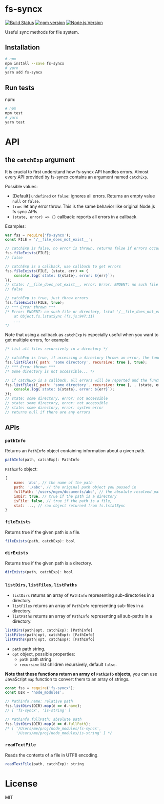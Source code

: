 # fs-syncx

[![Build Status](https://travis-ci.org/mgenware/fs-syncx.svg?branch=master)](http://travis-ci.org/mgenware/fs-syncx)
[![npm version](https://badge.fury.io/js/fs-syncx.svg)](https://badge.fury.io/js/fs-syncx)
[![Node.js Version](http://img.shields.io/node/v/fs-syncx.svg)](https://nodejs.org/en/)

Useful sync methods for file system.

## Installation
```bash
# npm
npm install --save fs-syncx
# yarn
yarn add fs-syncx
```

## Run tests
npm:
```bash
# npm
npm test
# yarn
yarn test
```


# API

## the `catchExp` argument

It is crucial to first understand how fs-syncx API handles errors. Almost every API provided by fs-syncx contains an argument named `catchExp`.

Possible values:
* [Default] `undefined` or `false`: ignores all errors. Returns an empty value `null` or `false`.
* `true`: let any error throw. This is the same behavior like original Node.js fs sync APIs.
* `(state, error) => {}` callback: reports all errors in a callback.

Examples:
```javascript
var fss = require('fs-syncx');
const FILE = '/__file_does_not_exist__';

// catchExp is false, no error is thrown, returns false if errors occur
fss.fileExists(FILE);
// false

// catchExp is a callback, use callback to get errors
fss.fileExists(FILE, (state, err) => {
    console.log(`state: ${state}, error: ${err}`);
});
// state: /__file_does_not_exist__, error: Error: ENOENT: no such file or directory, lstat '/__file_does_not_exist__'
// false

// catchExp is true, just throw errors
fss.fileExists(FILE, true);
// *** Error thrown ***
/* Error: ENOENT: no such file or directory, lstat '/__file_does_not_exist__'
    at Object.fs.lstatSync (fs.js:947:11)
    ...
*/
```

Note that using a callback as `catchExp` is especially useful when you want to get multiple errors, for example:
```javascript
/* list all files recursively in a directory */

// catchExp is true, if accessing a directory throws an error, the function failed with that error
fss.listFiles({ path: 'some directory', recursive: true }, true);
// *** Error thrown ***
/* Some directory is not accessible... */

// if catchExp is a callback, all errors will be reported and the function won't stop executing
fss.listFiles({ path: 'some directory', recursive: true }, , (state, err) => {
    console.log(`state: ${state}, error: ${err}`);
});
// state: some directory, error: not accessible
// state: some directory, error: not accessible
// state: some directory, error: system error
// returns null if there are any errors
```

## APIs
### `pathInfo`
Returns an `PathInfo` object containing information about a given path.
```javascript
pathInfo(path, catchExp): PathInfo
```

`PathInfo` object:
```javascript
{
    name: 'abc', // the name of the path
    path: './abc', // the original path object you passed in
    fullPath: '/users/mgen/documents/abc', // the absolute resolved path
    isDir: true, // true if the path is a directory
    isFile: false, // true if the path is a file,
    stat: ..., // raw object returned from fs.lstatSync
}
```

### `fileExists`
Returns true if the given path is a file.
```javascript
fileExists(path, catchExp): bool
```

### `dirExists`
Returns true if the given path is a directory.
```javascript
dirExists(path, catchExp): bool
```

### `listDirs`, `listFiles`, `listPaths`
* `listDirs` returns an array of `PathInfo` representing sub-directories in a directory.
* `listFiles` returns an array of `PathInfo` representing sub-files in a directory.
* `listPaths` returns an array of `PathInfo` representing all sub-paths in a directory.

```javascript
listDirs(path|opt, catchExp): [PathInfo]
listFiles(path|opt, catchExp): [PathInfo]
listPaths(path|opt, catchExp): [PathInfo]
```

* `path` path string.
* `opt` object, possible properties:
    * `path` path string.
    * `recursive` list children recursively, default `false`.

**Note that these functions return an array of `PathInfo` objects**, you can use JavaScript `map` function to convert them to an array of strings.
```javascript
const fss = require('fs-syncx');
const DIR = 'node_modules';

// PathInfo.name: relative path
fss.listDirs(DIR).map(d => d.name);
// [ 'fs-syncx', 'is-string' ]

// PathInfo.fullPath: absolute path
fss.listDirs(DIR).map(d => d.fullPath);
/* [ '/Users/me/proj/node_modules/fs-syncx',
     '/Users/me/proj/node_modules/is-string' ] */
```

### `readTextFile`
Reads the contents of a file in UTF8 encoding.
```javascript
readTextFile(path, catchExp): string
```



# License
MIT
